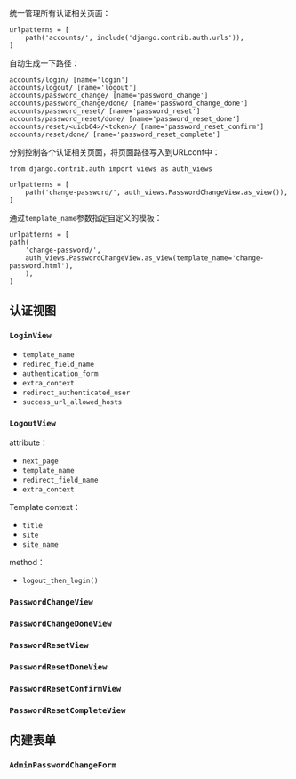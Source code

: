 
统一管理所有认证相关页面：

	urlpatterns = [
    	path('accounts/', include('django.contrib.auth.urls')),
	]

自动生成一下路径：

	accounts/login/ [name='login']
	accounts/logout/ [name='logout']
	accounts/password_change/ [name='password_change']
	accounts/password_change/done/ [name='password_change_done']
	accounts/password_reset/ [name='password_reset']
	accounts/password_reset/done/ [name='password_reset_done']
	accounts/reset/<uidb64>/<token>/ [name='password_reset_confirm']
	accounts/reset/done/ [name='password_reset_complete']

分别控制各个认证相关页面，将页面路径写入到URLconf中：

	from django.contrib.auth import views as auth_views

	urlpatterns = [
	    path('change-password/', auth_views.PasswordChangeView.as_view()),
	]

通过`template_name`参数指定自定义的模板：

	urlpatterns = [
    path(
        'change-password/', 
        auth_views.PasswordChangeView.as_view(template_name='change-password.html'),
    	),
	]

## 认证视图

### `LoginView`

- `template_name`
- `redirec_field_name`
- `authentication_form`
- `extra_context`
- `redirect_authenticated_user`
- `success_url_allowed_hosts`

### `LogoutView`

attribute：

- `next_page`
- `template_name`
- `redirect_field_name`
- `extra_context`

Template context：

- `title`
- `site`
- `site_name`

method：

- `logout_then_login()`

### `PasswordChangeView`

### `PasswordChangeDoneView`

### `PasswordResetView`

### `PasswordResetDoneView`

### `PasswordResetConfirmView`

### `PasswordResetCompleteView`

## 内建表单

### `AdminPasswordChangeForm`